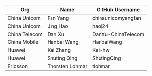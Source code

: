 | Org           | Name            | GitHub Username        |
| --------------|-----------------|------------------------|
| China Unicom  | Fan Yang        | chinaunicomyangfan |
| China Unicom  | Jing Hao        | haoj24 |
| China Telecom | Dan Xu          | DanXu-ChinaTelecom |
| China Mobile  | Hanbai Wang     | HanbaiWang |
| Huawei        | Kai Zhang       | Kai-hw |
| Huawei        | Shuting Qing    | ShutingQing |
| Ericsson      | Thorsten Lohmar | tlohmar |

